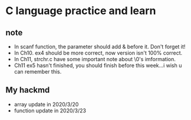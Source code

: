 # C language practice and learn<br>
## note
- In scanf function, the parameter should add & before it. Don't forget it!<br>
- In Ch10. ex4 should be more correct, now version isn't 100% correct.<br>
- In Ch11, strchr.c have some important note about \0's imformation.<br>
- Ch11 ex5 hasn't finished, you should finish before this week...i wish u can remember this.<br>

## My hackmd
- array update in 2020/3/20<br>
- function update in 2020/3/23<br>